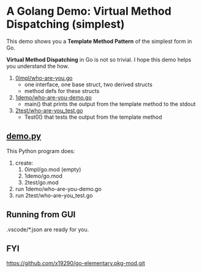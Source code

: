 # A Golang Demo: Virtual Method Dispatching (simplest)

This demo shows you a **Template Method Pattern** of the simplest form in Go.

**Virtual Method Dispatching** in Go is not so trivial.
I hope this demo helps you understand the how.

1. [0impl/who-are-you.go](0impl/who-are-you.go)
   - one interface, one base struct, two derived structs
   - method defs for these structs
1. [1demo/who-are-you-demo.go](1demo/who-are-you-demo.go)
   - main() that prints the output from the template method to the stdout
1. [2test/who-are-you_test.go](2test/who-are-you_test.go)
   - Test0() that tests the output from the template method

## [demo.py](demo.py)

This Python program does:
1. create:
   1. 0impl/go.mod (empty)
   1. 1demo/go.mod
   1. 2test/go.mod
1. run 1demo/who-are-you-demo.go
1. run 2test/who-are-you_test.go

## Running from GUI

.vscode/*.json are ready for you.

## FYI

https://github.com/x19290/go-elementary.pkg-mod.git
